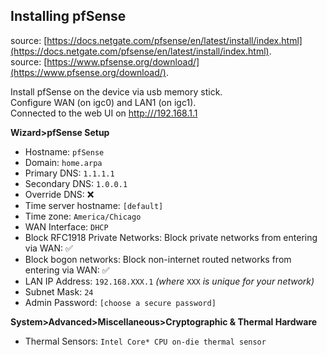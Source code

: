 ## Installing pfSense

source: [https://docs.netgate.com/pfsense/en/latest/install/index.html](https://docs.netgate.com/pfsense/en/latest/install/index.html).  
source: [https://www.pfsense.org/download/](https://www.pfsense.org/download/).  

Install pfSense on the device via usb memory stick.  
Configure WAN (on igc0) and LAN1 (on igc1).  
Connected to the web UI on [http:///192.168.1.1](http://192.168.1.1)  

**Wizard>pfSense Setup**
* Hostname: ``pfSense``
* Domain: ``home.arpa``
* Primary DNS: ``1.1.1.1``
* Secondary DNS: ``1.0.0.1``
* Override DNS: :x:
* Time server hostname: ``[default]``
* Time zone: ``America/Chicago``
* WAN Interface: ``DHCP``
* Block RFC1918 Private Networks: Block private networks from entering via WAN: :white_check_mark:
* Block bogon networks: Block non-internet routed networks from entering via WAN: :white_check_mark:
* LAN IP Address: ``192.168.XXX.1`` *(where* ``XXX`` *is unique for your network)*
* Subnet Mask: ``24``
* Admin Password: ``[choose a secure password]``

**System>Advanced>Miscellaneous>Cryptographic & Thermal Hardware**

* Thermal Sensors: ``Intel Core* CPU on-die thermal sensor``
